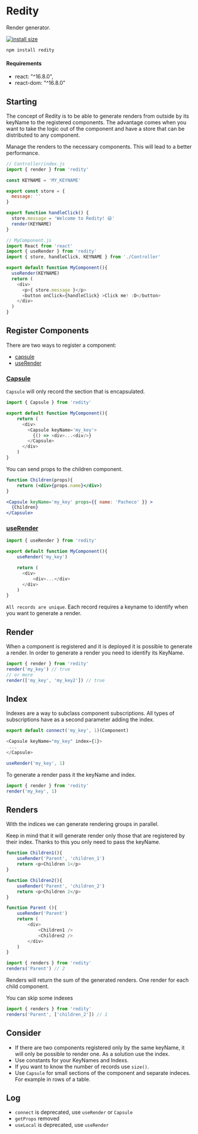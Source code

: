 Redity
========
Render generator.

[![install size](https://packagephobia.com/badge?p=redity)](https://packagephobia.com/result?p=redity)
```
npm install redity
```

#### Requirements
* react: "^16.8.0",
* react-dom: "^16.8.0"

## Starting

The concept of Redity is to be able to generate renders from outside by its keyName to the registered components. The advantage comes when you want to take the logic out of the component and have a store that can be distributed to any component.

Manage the renders to the necessary components. This will lead to a better performance.

```js
// Controller/index.js
import { render } from 'redity'

const KEYNAME = 'MY_KEYNAME'

export const store = {
  message: ''
}

export function handleClick() {
  store.message = 'Welcome to Redity! 😄'
  render(KEYNAME)
}
```

```js
// MyComponent.js
import React from 'react'
import { useRender } from 'redity'
import { store, handleClick, KEYNAME } from './Controller'

export default function MyComponent(){
  useRender(KEYNAME)
  return (
    <div>
      <p>{ store.message }</p>
      <button onClick={handleClick} >Click me! :D</button>
    </div>
  )
}
```

## Register Components

There are two ways to register a component:
* [capsule](#Capsule)
* [useRender](#useRender)

### [Capsule](#Capsule)

`Capsule` will only record the section that is encapsulated.
```js
import { Capsule } from 'redity'

export default function MyComponent(){
    return (
      <div>
        <Capsule keyName='my_key'>
          {() => <div>...<div/>}
        </Capsule>
      </div>
    )
}
```
You can send props to the children component.

```jsx
function Children(props){
    return (<div>{props.name}</div>)
}
```
```jsx
<Capsule keyName='my_key' props={{ name: 'Pacheco' }} >
  {Children}
</Capsule>
```

### [useRender](#useRender)

```js
import { useRender } from 'redity'

export default function MyComponent(){
    useRender('my_key')

    return (
      <div>
          <div>...</div>
      </div>
    )
}
```

`All records are unique`. Each record requires a keyname to identify when you want to generate a render.

## Render
When a component is registered and it is deployed it is possible to generate a render. In order to generate a render you need to identify its KeyName.

```js
import { render } from 'redity'
render('my_key') // true
// or more
render(['my_key', 'my_key2']) // true
```

## Index
Indexes are a way to subclass component subscriptions.
All types of subscriptions have as a second parameter adding the index.

```js
export default connect('my_key', 1)(Component)
```
```js
<Capsule keyName="my_key" index={1}>
 ...
</Capsule>
```
```js
useRender('my_key', 1)
```
To generate a render pass it the keyName and index.

```js
import { render } from 'redity'
render('my_key', 1)
```

## Renders
With the indices we can generate rendering groups in parallel.

Keep in mind that it will generate render only those that are registered by their index. Thanks to this you only need to pass the keyName.
```js
function Children1(){
    useRender('Parent', 'children_1')
    return <p>Children 1</p>
}

function Children2(){
    useRender('Parent', 'children_2')
    return <p>Children 2</p>
}

function Parent (){
    useRender('Parent')
    return (
        <div>
            <Children1 />
            <Children2 />
        </div>
    )
}
```

```js
import { renders } from 'redity'
renders('Parent') // 2
```
Renders will return the sum of the generated renders. One render for each child component.

You can skip some indexes 
```js
import { renders } from 'redity'
renders('Parent', ['children_2']) // 1
```
## Consider

* If there are two components registered only by the same keyName, it will only be possible to render one. As a solution use the index.
* Use constants for your KeyNames and Indexs.
* If you want to know the number of records use `size()`.
* Use `Capsule` for small sections of the component and separate indeces. For example in rows of a table.

## Log
* `connect` is deprecated, use `useRender` or `Capsule`
* `getProps` removed
* `useLocal` is deprecated, use `useRender`
